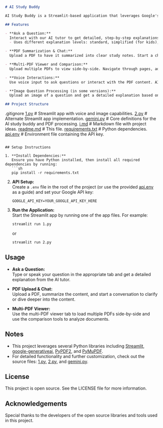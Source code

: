```markdown
# AI Study Buddy

AI Study Buddy is a Streamlit-based application that leverages Google's Generative AI to serve as your personal study assistant. It provides clear, step-by-step explanations for user questions, supports PDF summarization and interactive chatting, and even offers voice input and output capabilities.

## Features

- **Ask a Question:**  
  Interact with our AI tutor to get detailed, step-by-step explanations for your study questions.  
  - Uses different explanation levels: standard, simplified (for kids), or age-specific.

- **PDF Summarization & Chat:**  
  Upload a PDF to have it summarized into clear study notes. Start a chat with the PDF content by asking questions, with highlighted snippets to help you pinpoint relevant sections.

- **Multi-PDF Viewer and Comparison:**  
  Upload multiple PDFs to view side-by-side. Navigate through pages, adjust zoom, and even compare documents by summarizing or extracting key differences.

- **Voice Interactions:**  
  Use voice input to ask questions or interact with the PDF content. AI explanations can also be converted to speech for hands-free studying.

- **Image Question Processing (in some versions):**  
  Upload an image of a question and get a detailed explanation based on the visual content.

## Project Structure

```
.gitignore
[1.py](http://_vscodecontentref_/0)             # Streamlit app with voice and image capabilities.
[2.py](http://_vscodecontentref_/1)             # Alternate Streamlit app implementation.
[gemini.py](http://_vscodecontentref_/2)        # Core definitions for the AI study buddy and PDF processing.
[i.md](http://_vscodecontentref_/3)             # Markdown file with project ideas.
[readme.md](http://_vscodecontentref_/4)        # This file.
[requirements.txt](http://_vscodecontentref_/5) # Python dependencies.
[api.env](http://_vscodecontentref_/6)          # Environment file containing the API key.
```

## Setup Instructions

1. **Install Dependencies:**  
   Ensure you have Python installed, then install all required dependencies by running:
   ```sh
   pip install -r requirements.txt
   ```

2. **API Setup:**  
   Create a `.env` file in the root of the project (or use the provided [api.env](c:\Users\User\Desktop\school\api.env) as a guide) and set your Google API key:
   ```env
   GOOGLE_API_KEY=YOUR_GOOGLE_API_KEY_HERE
   ```

3. **Run the Application:**  
   Start the Streamlit app by running one of the app files. For example:
   ```sh
   streamlit run 1.py
   ```
   or
   ```sh
   streamlit run 2.py
   ```

## Usage

- **Ask a Question:**  
  Type or speak your question in the appropriate tab and get a detailed explanation from the AI tutor.

- **PDF Upload & Chat:**  
  Upload a PDF, summarize the content, and start a conversation to clarify or dive deeper into the content.

- **Multi-PDF Viewer:**  
  Use the multi-PDF viewer tab to load multiple PDFs side-by-side and use the comparison tools to analyze documents.

## Notes

- This project leverages several Python libraries including [Streamlit](https://docs.streamlit.io/), [google-generativeai](https://developers.generative.ai/), [PyPDF2](https://pythonhosted.org/PyPDF2/), and [PyMuPDF](https://pymupdf.readthedocs.io/en/latest/).
- For detailed functionality and further customization, check out the source files: [1.py](c:\Users\User\Desktop\school\1.py), [2.py](c:\Users\User\Desktop\school\2.py), and [gemini.py](c:\Users\User\Desktop\school\gemini.py).

## License

This project is open source. See the LICENSE file for more information.

## Acknowledgements

Special thanks to the developers of the open source libraries and tools used in this project.
```